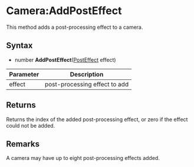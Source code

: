 # Camera:AddPostEffect

This method adds a post-processing effect to a camera.

## Syntax

- number **AddPostEffect**([PostEffect](PostEffect.md) effect)

| Parameter | Description |
|---|---|
| effect | post-processing effect to add |

## Returns

Returns the index of the added post-processing effect, or zero if the effect could not be added.

## Remarks

A camera may have up to eight post-processing effects added.
